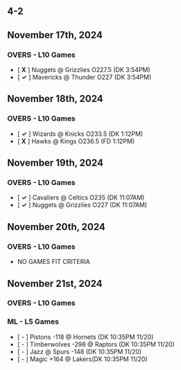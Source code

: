 
## 4-2
## November 17th, 2024
### OVERS - L10 Games
* [ **X** ] Nuggets @ Grizzlies O227.5 (DK 3:54PM)
* [ **&check;** ] Mavericks @ Thunder O227 (DK 3:54PM)

## November 18th, 2024
### OVERS - L10 Games
* [ **&check;** ] Wizards @ Knicks O233.5 (DK 1:12PM)
* [ **X** ] Hawks @ Kings O236.5 (FD 1:12PM)

## November 19th, 2024
### OVERS - L10 Games
* [ **&check;** ] Cavaliers @ Celtics O235 (DK 11:07AM)
* [ **&check;** ] Nuggets @ Grizzlies O227 (DK 11:07AM)

## November 20th, 2024
### OVERS - L10 Games
* NO GAMES FIT CRITERIA

## November 21st, 2024
### OVERS - L10 Games
### ML - L5 Games
* [ - ] Pistons -118 @ Hornets (DK 10:35PM 11/20)
* [ - ] Timberwolves -298 @ Raptors (DK 10:35PM 11/20)
* [ - ] Jazz @ Spurs -148 (DK 10:35PM 11/20)
* [ - ] Magic +164 @ Lakers(DK 10:35PM 11/20)
